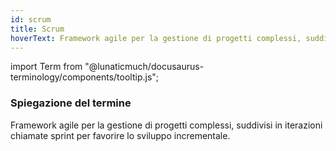 ```yaml
---
id: scrum
title: Scrum
hoverText: Framework agile per la gestione di progetti complessi, suddivisi in iterazioni chiamate sprint per favorire lo sviluppo incrementale.
---
```


import Term from "@lunaticmuch/docusaurus-terminology/components/tooltip.js";


### Spiegazione del termine

Framework agile per la gestione di progetti complessi, suddivisi in iterazioni chiamate <Term popup="Periodo di tempo definito, tra 1 e 2 settimane, durante il quale il team lavora su un set specifico di obiettivi." reference="/docs/RTB/Termini/Sprint">sprint</Term> per favorire lo sviluppo incrementale.
